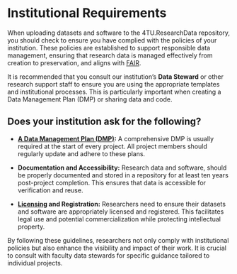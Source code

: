 # Institutional Requirements

When uploading datasets and software to the 4TU.ResearchData repository, you should check to ensure you have complied with the policies of your institution. These policies  are established to support responsible data management, ensuring that research data is managed effectively from creation to preservation, and aligns with [FAIR](introduction/fair_data_and_software). 

It is recommended that you consult our institution’s **Data Steward** or other research support staff to ensure you are using the appropriate templates and institutional processes. This is particularly important when creating a Data Management Plan (DMP) or sharing data and code.

## Does your institution ask for the following? 

- **[A Data Management Plan (DMP)](https://book.the-turing-way.org/reproducible-research/rdm/rdm-dmp.html):** A comprehensive DMP is usually required at the start of every project. All project members should regularly update and adhere to these plans.

- **Documentation and Accessibility:** Research data and software, should be properly documented and stored in a repository for at least ten years post-project completion. This ensures that data is accessible for verification and reuse.

- **[Licensing](submission_workflow/choosing_a_licence) and Registration:** Researchers need to  ensure their datasets and software are appropriately licensed and registered. This facilitates legal use and potential commercialization while protecting intellectual property.

By following these guidelines, researchers not only comply with institutional policies but also enhance the visibility and impact of their work. It is crucial to consult with faculty data stewards for specific guidance tailored to individual projects.




